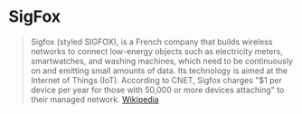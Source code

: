 # SigFox

> Sigfox (styled SIGFOX), is a French company that builds wireless networks to connect low-energy objects such as electricity meters, smartwatches, and washing machines, which need to be continuously on and emitting small amounts of data. Its technology is aimed at the Internet of Things (IoT). According to CNET, Sigfox charges "$1 per device per year for those with 50,000 or more devices attaching" to their managed network. [Wikipedia](https://en.wikipedia.org/wiki/Sigfox)